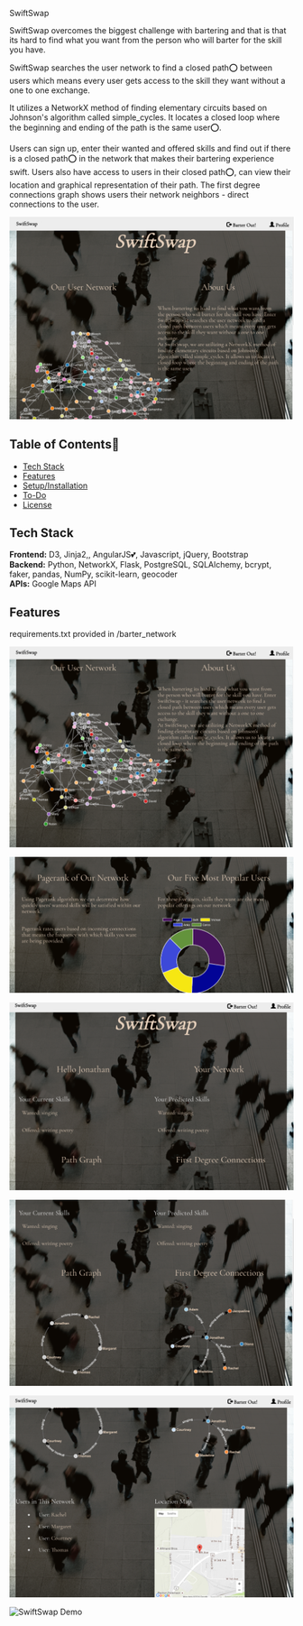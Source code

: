 SwiftSwap

SwiftSwap overcomes the biggest challenge with bartering and that is that its hard to find what you want from the person who will barter for the skill you have.

SwiftSwap searches the user network to find a closed path⭕ between users which means every user gets access to the skill they want without a one to one exchange.

It utilizes a NetworkX method of finding elementary circuits based on Johnson's algorithm called simple_cycles. It locates a closed loop where the beginning and ending of the path is the same user⭕.

Users can sign up, enter their wanted and offered skills and find out if there is a closed path⭕ in the network that makes their bartering experience swift. Users also have access to users in their closed path⭕, can view their location and graphical representation of their path. 
The first degree connections graph shows users their network neighbors - direct connections to the user. 

![SwiftSwap Homepage](assets/ss1.png)

## Table of Contents📖

* [Tech Stack](#tech-stack)
* [Features](#features)
* [Setup/Installation](#installation)
* [To-Do](#future)
* [License](#license)

## <a name="tech-stack"></a>Tech Stack

__Frontend:__ D3, Jinja2,, AngularJS💕, Javascript, jQuery, Bootstrap <br/>
__Backend:__ Python, NetworkX, Flask, PostgreSQL, SQLAlchemy, bcrypt, faker, pandas, NumPy, scikit-learn, geocoder <br/>
__APIs:__ Google Maps API <br/>

## <a name="features"></a>Features

requirements.txt provided in /barter_network



![SwiftSwap Homepage](assets/ss2.png)



![SwiftSwap Homepage](assets/ss3.png)


![SwiftSwap Homepage](assets/ss4.png)


![SwiftSwap Homepage](assets/ss5.png)


![SwiftSwap Homepage](assets/ss6.png)

![SwiftSwap Demo](assets/swiftswap_demo.gif)